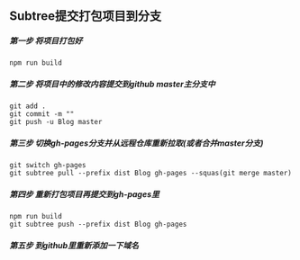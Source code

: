 ## Subtree提交打包项目到分支

##### 第一步 将项目打包好
```
npm run build
```

##### 第二步 将项目中的修改内容提交到github master主分支中
```
git add .
git commit -m ""
git push -u Blog master
```

##### 第三步 切换gh-pages分支并从远程仓库重新拉取(或者合并master分支)
```
git switch gh-pages
git subtree pull --prefix dist Blog gh-pages --squas(git merge master)
```

##### 第四步 重新打包项目再提交到gh-pages里
```
npm run build
git subtree push --prefix dist Blog gh-pages
```
##### 第五步 到github里重新添加一下域名